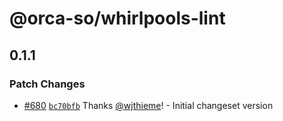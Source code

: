 # @orca-so/whirlpools-lint

## 0.1.1

### Patch Changes

- [#680](https://github.com/orca-so/whirlpools/pull/680) [`bc70bfb`](https://github.com/orca-so/whirlpools/commit/bc70bfb40068bb13282a92a7b36f501429470b27) Thanks [@wjthieme](https://github.com/wjthieme)! - Initial changeset version
